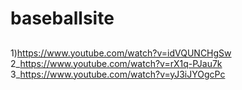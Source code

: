 # baseballsite


##

1)https://www.youtube.com/watch?v=idVQUNCHgSw
2_https://www.youtube.com/watch?v=rX1q-PJau7k
3_https://www.youtube.com/watch?v=yJ3iJYOgcPc
